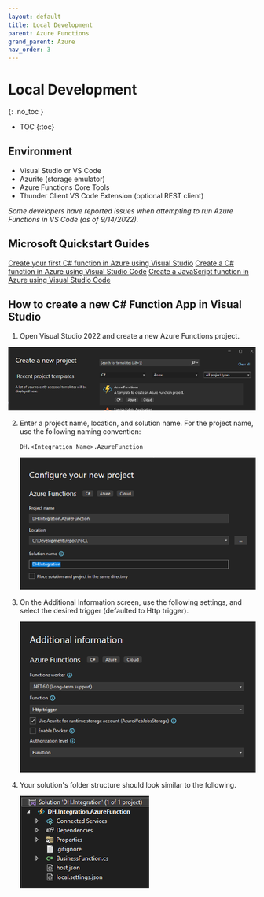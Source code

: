 ```yaml
---
layout: default
title: Local Development
parent: Azure Functions
grand_parent: Azure
nav_order: 3
---
```


# Local Development
{: .no_toc }

- TOC
{:toc}

## Environment

- Visual Studio or VS Code
- Azurite (storage emulator)
- Azure Functions Core Tools
- Thunder Client VS Code Extension (optional REST client)

*Some developers have reported issues when attempting to run 
Azure Functions in VS Code (as of 9/14/2022).*

## Microsoft Quickstart Guides

[Create your first C# function in Azure using Visual Studio](https://docs.microsoft.com/en-us/azure/azure-functions/functions-create-your-first-function-visual-studio?tabs=in-process)
[Create a C# function in Azure using Visual Studio Code](https://docs.microsoft.com/en-us/azure/azure-functions/create-first-function-vs-code-csharp?tabs=in-process)
[Create a JavaScript function in Azure using Visual Studio Code](https://docs.microsoft.com/en-us/azure/azure-functions/create-first-function-vs-code-node)

## How to create a new C# Function App in Visual Studio

1. Open Visual Studio 2022 and create a new Azure Functions project.

![CreateNewProject](/assets/images/function-create-new-project.png)

2. Enter a project name, location, and solution name. For the project name, 
use the following naming convention:

    ```
    DH.<Integration Name>.AzureFunction
    ```

    ![ConfigureProject](/assets/images/function-configure-project.png)

3. On the Additional Information screen, use the following settings, and 
select the desired trigger (defaulted to Http trigger).

    ![AdditionalInformation](/assets/images/function-additional-info.png)

4. Your solution's folder structure should look similar to the following.

    ![Structure](/assets/images/function-structure.png)

